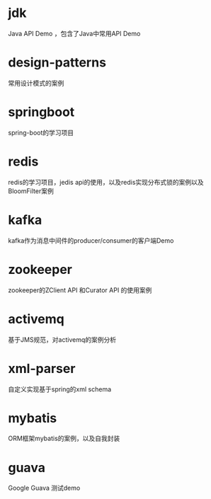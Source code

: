 # jdk  
Java API Demo ，包含了Java中常用API Demo  
# design-patterns  
常用设计模式的案例  
# springboot  
spring-boot的学习项目  
# redis  
redis的学习项目，jedis api的使用，以及redis实现分布式锁的案例以及 BloomFilter案例  
# kafka     
kafka作为消息中间件的producer/consumer的客户端Demo    
# zookeeper  
zookeeper的ZClient API 和Curator API 的使用案例   
# activemq    
基于JMS规范，对activemq的案例分析  
# xml-parser    
自定义实现基于spring的xml schema    
# mybatis  
ORM框架mybatis的案例，以及自我封装    
# guava
Google Guava 测试demo




